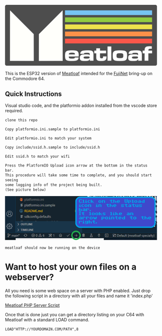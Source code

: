 [![Meatloaf (C64/C128/VIC20/+4)](images/meatloaf.logo.png)](https://meatloaf.cc)

This is the ESP32 version of [Meatloaf](https://github.com/idolpx/meatloaf) intended for the [FujiNet](https://github.com/FujiNetWIFI/) bring-up on the Commodore 64.

## Quick Instructions

Visual studio code, and the platformio addon installed from the vscode store required.

```
clone this repo
```

```
Copy platformio.ini.sample to platformio.ini
```

```
Edit platformio.ini to match your system
```

```
Copy include/ssid.h.sample to include/ssid.h
```

```
Edit ssid.h to match your wifi
```


```
Press the PlatformIO Upload icon arrow at the bottom in the status bar.
This procedure will take some time to complete, and you should start seeing
some logging info of the project being built.
(See picture below)
```
![platformio_upload](/images/ml-build-1.png)

```
meatloaf should now be running on the device
```

# Want to host your own files on a webserver?

All you need is some web space on a server with PHP enabled.
Just drop the following script in a directory with all your files and name it 'index.php'

[Meatloaf PHP Server Script](https://gist.github.com/idolpx/ab8874f8396b6fa0d89cc9bab1e4dee2)

Once that is done just you can get a directory listing on your C64 with Meatloaf with a standard LOAD command.

```
LOAD"HTTP://YOURDOMAIN.COM/PATH",8
```





